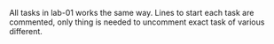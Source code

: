 All tasks in lab-01 works the same way. Lines to start each task are commented, only thing is needed to uncomment exact task of various different.

